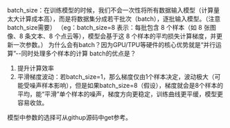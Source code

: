 batch_size：在训练模型的时候，我们不会一次性将所有数据输入模型（计算量太大计算成本高），而是将数据集分成若干批次（batch），逐批输入模型。（注意batch_size需要）
（eg：batch_size=8 表示：每批包含 8 个样本（如 8 张图像、8 条文本、8 个点云等），模型会基于这 8 个样本的平均损失计算梯度，并更新一次参数。）
为什么会有batch？因为GPU/TPU等硬件的核心优势就是“并行运算”--同时处理多个样本的计算
batch的优点是？

1. 提升计算效率
2. 平滑梯度波动：若batch_size=1，那么梯度仅由1个样本决定，波动极大（可能受噪声样本影响），但是如果batch_size=8（假设），梯度就会是8个样本的平均，能“平滑”单个样本的噪声，梯度方向更稳定，训练曲线更平缓，模型更容易收敛。

模型中参数的选择可从githup源码中get参考。